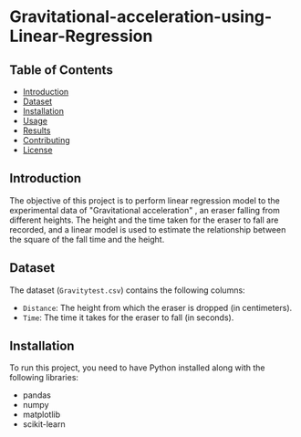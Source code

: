 # Gravitational-acceleration-using-Linear-Regression

## Table of Contents

- [Introduction](#introduction)
- [Dataset](#dataset)
- [Installation](#installation)
- [Usage](#usage)
- [Results](#results)
- [Contributing](#contributing)
- [License](#license)

## Introduction

The objective of this project is to perform linear regression model to the experimental data of "Gravitational acceleration" , an eraser falling from different heights. The height and the time taken for the eraser to fall are recorded, and a linear model is used to estimate the relationship between the square of the fall time and the height.

## Dataset

The dataset (`Gravitytest.csv`) contains the following columns:
- `Distance`: The height from which the eraser is dropped (in centimeters).
- `Time`: The time it takes for the eraser to fall (in seconds).

## Installation

To run this project, you need to have Python installed along with the following libraries:
- pandas
- numpy
- matplotlib
- scikit-learn


